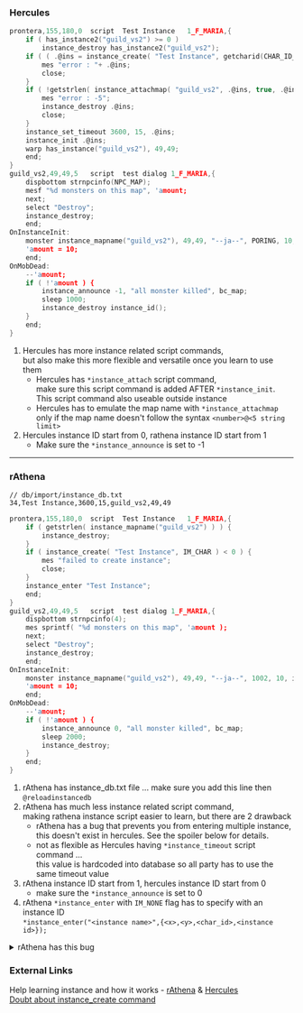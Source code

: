 ### Hercules
```c
prontera,155,180,0	script	Test Instance	1_F_MARIA,{
	if ( has_instance2("guild_vs2") >= 0 )
		instance_destroy has_instance2("guild_vs2");
	if ( ( .@ins = instance_create( "Test Instance", getcharid(CHAR_ID_ACCOUNT), IOT_CHAR ) ) < 0 ) {
		mes "error : "+ .@ins;
		close;
	}
	if ( !getstrlen( instance_attachmap( "guild_vs2", .@ins, true, .@ins +"INST" ) ) ) {
		mes "error : -5";
		instance_destroy .@ins;
		close;
	}
	instance_set_timeout 3600, 15, .@ins;
	instance_init .@ins;
	warp has_instance("guild_vs2"), 49,49;
	end;
}
guild_vs2,49,49,5	script	test dialog	1_F_MARIA,{
	dispbottom strnpcinfo(NPC_MAP);
	mesf "%d monsters on this map", 'amount;
	next;
	select "Destroy";
	instance_destroy;
	end;
OnInstanceInit:
	monster instance_mapname("guild_vs2"), 49,49, "--ja--", PORING, 10, instance_npcname( strnpcinfo(NPC_NAME) )+"::OnMobDead";
	'amount = 10;
	end;
OnMobDead:
	--'amount;
	if ( !'amount ) {
		instance_announce -1, "all monster killed", bc_map;
		sleep 1000;
		instance_destroy instance_id();
	}
	end;
}
```
1. Hercules has more instance related script commands,  
but also make this more flexible and versatile once you learn to use them
   * Hercules has `*instance_attach` script command,  
make sure this script command is added AFTER `*instance_init`.  
This script command also useable outside instance
   * Hercules has to emulate the map name with `*instance_attachmap`  
only if the map name doesn't follow the syntax `<number>@<5 string limit>`
2. Hercules instance ID start from 0, rathena instance ID start from 1
   * Make sure the `*instance_announce` is set to -1

-----------------------------

### rAthena
```
// db/import/instance_db.txt
34,Test Instance,3600,15,guild_vs2,49,49
```
```c
prontera,155,180,0	script	Test Instance	1_F_MARIA,{
	if ( getstrlen( instance_mapname("guild_vs2") ) ) {
		instance_destroy;
	}
	if ( instance_create( "Test Instance", IM_CHAR ) < 0 ) {
		mes "failed to create instance";
		close;
	}
	instance_enter "Test Instance";
	end;
}
guild_vs2,49,49,5	script	test dialog	1_F_MARIA,{
	dispbottom strnpcinfo(4);
	mes sprintf( "%d monsters on this map", 'amount );
	next;
	select "Destroy";
	instance_destroy;
	end;
OnInstanceInit:
	monster instance_mapname("guild_vs2"), 49,49, "--ja--", 1002, 10, instance_npcname( strnpcinfo(0) )+"::OnMobDead";
	'amount = 10;
	end;
OnMobDead:
	--'amount;
	if ( !'amount ) {
		instance_announce 0, "all monster killed", bc_map;
		sleep 2000;
		instance_destroy;
	}
	end;
}
```
1. rAthena has instance_db.txt file ... make sure you add this line then `@reloadinstancedb`
2. rAthena has much less instance related script command,  
making rathena instance script easier to learn, but there are 2 drawback
   * rAthena has a bug that prevents you from entering multiple instance,  
this doesn't exist in hercules. See the spoiler below for details.
   * not as flexible as Hercules having `*instance_timeout` script command ...  
this value is hardcoded into database so all party has to use the same timeout value
3. rAthena instance ID start from 1, hercules instance ID start from 0﻿
   * make sure the `*instance_announce` is set to 0 ﻿
4. rAthena `*instance_enter` with `IM_NONE` flag has to specify with an instance ID  
`*instance_enter("<instance name>",{<x>,<y>,<char_id>,<instance id>});`


<details>
<summary>rAthena has this bug</summary>

Note: I didn't file a bug report because I was assuming they going to fix in this [pull request](https://github.com/rathena/rathena/pull/3163)  
rAthena has a bug that prevents you from entering multiple instance
```
34,Instance ONE,3600,15,guild_vs1,49,49
35,Instance TWO,3600,15,guild_vs3,49,49
```
```c
prontera,150,180,0	script	Check Instance	1_F_MARIA,{
OnClick:
	dispbottom strcharinfo(3); 
	dispbottom instance_id() +""; // this line sux ... however https://github.com/rathena/rathena/pull/3843
	end;
OnInit:
	bindatcmd "test", strnpcinfo(0)+"::OnClick";
	end;
}

prontera,155,180,0	script	Instance ONE	1_F_MARIA,{
	if ( getstrlen( instance_mapname("guild_vs1") ) ) {
		instance_enter "Instance ONE";
		end;
	}
	if ( instance_create( "Instance ONE", IM_PARTY ) < 0 ) {
		mes "failed to create instance";
		close;
	}
	instance_enter "Instance ONE";
	end;
}

prontera,158,180,0	script	Instance TWO	1_F_MARIA,{
	if ( getstrlen( instance_mapname("guild_vs2") ) ) {
		instance_enter "Instance TWO";
		end;
	}
	if ( instance_create( "Instance TWO", IM_GUILD ) < 0 ) {
		mes "failed to create instance";
		close;
	}
	instance_enter "Instance TWO";
	end;
}
```
Player A has same party with player B.  
Player A has same guild with player C.

Player B create Instance ONE for party.  
Player C create Instance TWO for guild.

Player A supposedly can go in both instance,  
but player A can only go to the party instance, not the guild  
Hercules doesn't suffer from this issue.
```c
prontera﻿,150,180,0	script	Check Instance	1_F_MARIA,{
OnClick:
	dispbottom strcharinfo(3);
	dispbottom instance_id() +""; // this script command is useless in hercules, always return -1 on non-instanced npc. An instanced npc don't need to use this script command anyway
	dispbottom has_instance2("guild_vs1") +"";
	dispbottom has_instance2("guild_vs2") +"";
	end;
OnInit:
	bindatcmd "test", strnpcinfo(0)+"::OnClick";
	end;
}

prontera,155,180,0	script	Instance ONE	1_F_MARIA,{
	if ( has_instance2("guild_vs1") >= 0 ) {
		warp has_instance("guild_vs1"), 49,49;
		end;
	}
	if ( ( .@ins = instance_create( "Instance ONE", getcharid(CHAR_ID_PARTY), IOT_PARTY ) ) < 0 ) {
		mes "error : "+ .@ins;
		close;
	}
	if ( !getstrlen( instance_attachmap( "guild_vs1", .@ins, true, .@ins +"INS1" ) ) ) {
		mes "error : 5";
		instance_destroy .@ins;
		close;
	}
	instance_set_timeout 3600, 15, .@ins;
	instance_init .@ins;
	warp has_instance("guild_vs1"), 49,49;
	end;
}

prontera,158,180,0	script	Instance TWO	1_F_MARIA,{
	if ( has_instance2("guild_vs2") >= 0 ) {
		warp has_instance("guild_vs2"), 49,49;
		end;
	}
	if ( ( .@ins = instance_create( "Instance ONE", getcharid(CHAR_ID_GUILD), IOT_GUILD ) ) < 0 ) {
		mes "error : "+ .@ins;
		close;
	}
	if ( !getstrlen( instance_attachmap( "guild_vs2", .@ins, true, .@ins +"INS2" ) ) ) {
		mes "error : 5";
		instance_destroy .@ins;
		close;
	}
	instance_set_timeout 3600, 15, .@ins;
	instance_init .@ins;
	warp has_instance("guild_vs2"), 49,49;
	end;
}﻿﻿﻿
```
</details>

### External Links
Help learning instance and how it works - [rAthena](https://rathena.org/board/topic/115701-help-learning-instance-and-how-it-works/) & [Hercules](http://herc.ws/board/topic/15909-help-learning-instance-and-how-it-works/)  
[Doubt about instance_create command](https://rathena.org/board/topic/115526-doubt-about-instance_create-command/?do=findComment&comment=345411)
